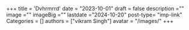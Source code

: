 +++
title = 'Dvhrmrrd'
date = "2023-10-01"
draft = false
description =""
image =""
imageBig =""
lastdate ="2024-10-20"
post-type= "imp-link"
Categories = []
authors = ["vikram Singh"]
avatar  = "/images/"
+++
